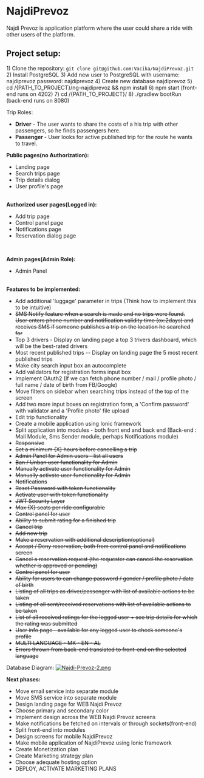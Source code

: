 # NajdiPrevoz
 
Najdi Prevoz is application platform where the user could share a ride with other users of the platform.

<h2> Project setup: </h2> 
1) Clone the repository: <code>git clone git@github.com:Vacika/NajdiPrevoz.git </code>
2) Install PostgreSQL 
3) Add new user to PostgreSQL with username: najdiprevoz password: najdiprevoz
4) Create new database najdiprevoz
5) cd /{PATH_TO_PROJECT}/ng-najdiprevoz   && npm install
6) npm start (front-end runs on 4202)
7) cd /{PATH_TO_PROJECT}/
8) ./gradlew bootRun (back-end runs on 8080)


Trip Roles: <br/>
 - <b>Driver</b> - The user wants to share the costs of a his trip with other passengers, so he finds passengers here. <br/>
 - <b>Passenger </b>- User looks for active published trip for the route he wants to travel.

<b>Public pages(no Authorization): </b> 
<ul>
 <li> Landing page </li>
  <li> Search trips page </li>
  <li> Trip details dialog </li>
  <li> User profile's page </li>
</ul>
<br/>
<b>Authorized user pages(Logged in): </b> 
<ul>
 <li> Add trip page </li>
  <li> Control panel page </li>
  <li> Notifications page </li>
  <li> Reservation dialog page </li>
</ul>
<br/>

<b>Admin pages(Admin Role): </b> 
<ul>
 <li> Admin Panel</li>
</ul>
<br/>
<b> Features to be implemented: </b>
<ul>
 <li> Add additional 'luggage' parameter in trips (Think how to implement this to be intuitive) </li>
 <li><s>SMS Notify feature when a search is made and no trips were found. User enters phone number and notification validity time (ex:2days) and receives SMS if someone publishes a trip on the location he searched for</s></li>
  <li>Top 3 drivers - Display on landing page a top 3 trivers dashboard, which will be the best-rated drivers</li>
 <li>Most recent published trips -- Display on landing page the 5 most recent published trips</li>
 <li>Make city search input box an autocomplete</li>
  <li>Add validators for registration forms input box</li>
 <li>Implement OAuth2 (If we can fetch phone number / mail / profile photo / full name / date of birth from FB/Google)</li>
 <li> Move filters on sidebar when searching trips instead of the top of the screen </li>
 <li> Add two more input boxes on registration form, a 'Confirm password' with validator and a 'Profile photo' file upload </li>
 <li> Edit trip functionality </li>
 <li> Create a mobile application using Ionic framework </li>
 <li> Split application into modules - both front end and back end (Back-end : Mail Module, Sms Sender module, perhaps Notifications module)</li>
 <li> <s>Responsive</s> </li>
 <li> <s> Set a minimum {X} hours before cancelling a trip </s> </li>
 <li> <s> Admin Panel for Admin users - list all users </s> </li>
 <li> <s> Ban / Unban user functionality for Admin </s> </li>
 <li> <s> Manually activate user functionality for Admin </s> </li>
 <li> <s> Manually activate user functionality for Admin </s> </li>
 <li> <s> Notifications </s> </li>
 <li> <s> Reset Password with token functionality </s> </li>
 <li> <s> Activate user with token functionality  </s> </li>
 <li> <s> JWT Security Layer </s> </li>
 <li> <s> Max {X} seats per ride configurable </s> </li>
 <li> <s> Control panel for user </s> </li>
 <li> <s>Ability to submit rating for a finished trip </s> </li>
 <li> <s> Cancel trip </s> </li>
 <li> <s> Add new trip </s> </li>
 <li> <s> Make a reservation with additional description(optional) </s> </li>
 <li> <s> Accept / Deny reservation, both from control panel and notifications screen </s> </li>
 <li> <s> Cancel a reservation request (the requester can cancel the reservation whether is approved or pending)</s> </li>
 <li> <s> Control panel for user </s> </li>
 <li> <s> Ability for users to can change password / gender / profile photo / date of birth </s> </li>
 <li> <s> Listing of all trips as driver/passenger with list of available actions to be taken </s> </li>
 <li> <s> Listing of all sent/received reservations with list of available actions to be taken </s> </li>
 <li> <s> List of all received ratings for the logged user + see trip details for which the rating was submitted </s> </li>
 <li> <s> User info page - available for any logged user to check someone's profile </s> </li>
 <li> <s> MULTI LANGUAGE - MK - EN - AL </s> </li>
 <li> <s> Errors thrown from back-end translated to front-end on the selected language </s> </li>

</ul>


Database Diagram:
[![Najdi-Prevoz-2.png](https://i.postimg.cc/1zfcT89F/Najdi-Prevoz-2.png)](https://postimg.cc/XZ6CB7BN)


<b>Next phases: </b>
<ul>
 <li> Move email service into separate module</li>
 <li> Move SMS service into separate module </li>
 <li> Design landing page for WEB Najdi Prevoz </li>
 <li> Choose primary and secondary color </li>
 <li> Implement design across the WEB Najdi Prevoz screens </li>
 <li> Make notifications be fetched on intervals or through sockets(front-end) </li>
 <li> Split front-end into modules </li>
 <li> Design screens for mobile NajdiPrevoz </li>
 <li> Make mobile application of NajdiPrevoz using Ionic framework </li>
 <li> Create Monetization plan</li>
 <li> Create Marketing strategy plan </li>
 <li> Choose adequate hosting option </li>
 <li> DEPLOY, ACTIVATE MARKETING PLANS </li>
</ul>
